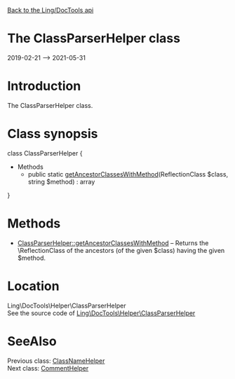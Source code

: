 [Back to the Ling/DocTools api](https://github.com/lingtalfi/DocTools/blob/master/doc/api/Ling/DocTools.md)



The ClassParserHelper class
================
2019-02-21 --> 2021-05-31






Introduction
============

The ClassParserHelper class.



Class synopsis
==============


class <span class="pl-k">ClassParserHelper</span>  {

- Methods
    - public static [getAncestorClassesWithMethod](https://github.com/lingtalfi/DocTools/blob/master/doc/api/Ling/DocTools/Helper/ClassParserHelper/getAncestorClassesWithMethod.md)(ReflectionClass $class, string $method) : array

}






Methods
==============

- [ClassParserHelper::getAncestorClassesWithMethod](https://github.com/lingtalfi/DocTools/blob/master/doc/api/Ling/DocTools/Helper/ClassParserHelper/getAncestorClassesWithMethod.md) &ndash; Returns the \ReflectionClass of the ancestors (of the given $class) having the given $method.





Location
=============
Ling\DocTools\Helper\ClassParserHelper<br>
See the source code of [Ling\DocTools\Helper\ClassParserHelper](https://github.com/lingtalfi/DocTools/blob/master/Helper/ClassParserHelper.php)



SeeAlso
==============
Previous class: [ClassNameHelper](https://github.com/lingtalfi/DocTools/blob/master/doc/api/Ling/DocTools/Helper/ClassNameHelper.md)<br>Next class: [CommentHelper](https://github.com/lingtalfi/DocTools/blob/master/doc/api/Ling/DocTools/Helper/CommentHelper.md)<br>
